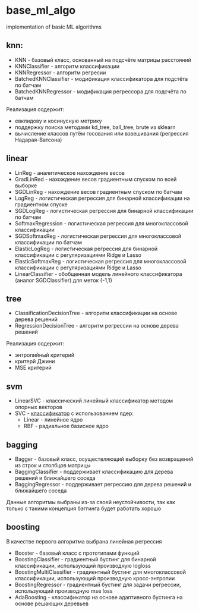 # base_ml_algo
implementation of basic ML algorithms 

## knn:
- KNN - базовый класс, основанный на подсчёте матрицы расстояний
- KNNClassifier - алгоритм классификации
- KNNRegressor - алгоритм регресии
- BatchedKNNClassifier - модификация классификатора для подстёта по батчам
- BatchedKNNRegressor - модификация регрессора для подсчёта по батчам

Реализация содержит:
- евклидову и косинусную метрику
- поддержку поиска методами kd_tree, ball_tree, brute из sklearn
- вычисление классов путём госования или взвешивания (регрессия Надарая-Ватсона)

## linear
- LinReg - аналитическое нахождение весов
- GradLinRed - нахождение весов градиентным спуском по всей выборке
- SGDLinReg - нахождение весов градиентным спуском по батчам
- LogReg - логистическая регрессия для бинарной классификации на градиентном спуске
- SGDLogReg - логистическая регрессия для бинарной классификации по батчам
- SoftmaxRegression - логистическая регрессия для многоклассовой классификации
- SGDSoftmaxReg - логистическая регрессия для многоклассовой классификации по батчам
- ElasticLogReg - логистическая регрессия для бинарной классификации с регуляризациями Ridge и Lasso
- ElasticSoftmaxReg - логистическая регрессия для многоклассовой классификации с регуляризациями Ridge и Lasso
- LinearClassifier - обобщенная модель линейного классификатора (аналог SGDClassifier) для меток {-1,1}

## tree
- ClassificationDecisionTree - алгоритм классификации на основе дерева решений
- RegressionDecisionTree - алгоритм регрессии на основе дерева решений

Реализация содержит:
- энтропийный критерий
- критерй Джини
- MSE критерий

## svm
- LinearSVC - классический линейный классификатор методом опорных векторов
- SVC - [классификатор](https://habr.com/ru/post/544282/) с использованием ядер:
  - Linear - линейное ядро
  - RBF - радиальное базисное ядро

## bagging
- Bagger - базовый класс, осуществляющий выборку без возвращений из строк и столбцов матрицы
- BaggingClassifier - поддерживает классификацию для дерева решений и ближайшего соседа
- BaggingRegressor - поддерживает регрессию для дерева решений и ближайшего соседа

Данные алгоритмы выбраны из-за своей неустойчивости, так как только с такими концепция бэггинга будет работать хорошо

## boosting
В качестве первого алгоритма выбрана линейная регрессия

- Booster - базовый класс с прототипами функций
- BoostingClassifier - градиентный бустинг для бинарной классификации, использующий производную logloss
- BoostingMultiClassifier - градиентный бустинг для многоклассовой классификации, использующий производную кросс-энтропии
- BoostingRegressor - градиентный бустинг для задачи регрессии, использующий производную mse loss
- AdaBoosting - классификатор на основе адаптивного бустинга на основе решающих деревьев
